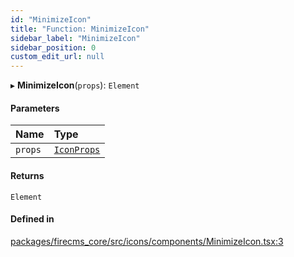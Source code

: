 ```yaml
---
id: "MinimizeIcon"
title: "Function: MinimizeIcon"
sidebar_label: "MinimizeIcon"
sidebar_position: 0
custom_edit_url: null
---
```


▸ **MinimizeIcon**(`props`): `Element`

#### Parameters

| Name | Type |
| :------ | :------ |
| `props` | [`IconProps`](../types/IconProps.md) |

#### Returns

`Element`

#### Defined in

[packages/firecms_core/src/icons/components/MinimizeIcon.tsx:3](https://github.com/FireCMSco/firecms/blob/d45f3739/packages/firecms_core/src/icons/components/MinimizeIcon.tsx#L3)
